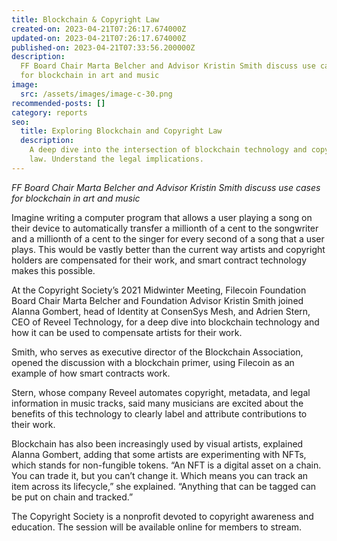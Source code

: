 ```yaml
---
title: Blockchain & Copyright Law
created-on: 2023-04-21T07:26:17.674000Z
updated-on: 2023-04-21T07:26:17.674000Z
published-on: 2023-04-21T07:33:56.200000Z
description:
  FF Board Chair Marta Belcher and Advisor Kristin Smith discuss use cases
  for blockchain in art and music
image:
  src: /assets/images/image-c-30.png
recommended-posts: []
category: reports
seo:
  title: Exploring Blockchain and Copyright Law
  description:
    A deep dive into the intersection of blockchain technology and copyright
    law. Understand the legal implications.
---
```


_FF Board Chair Marta Belcher and Advisor Kristin Smith discuss use cases for blockchain in art and music_

Imagine writing a computer program that allows a user playing a song on their device to automatically transfer a millionth of a cent to the songwriter and a millionth of a cent to the singer for every second of a song that a user plays. This would be vastly better than the current way artists and copyright holders are compensated for their work, and smart contract technology makes this possible.

At the Copyright Society’s 2021 Midwinter Meeting, Filecoin Foundation Board Chair Marta Belcher and Foundation Advisor Kristin Smith joined Alanna Gombert, head of Identity at ConsenSys Mesh, and Adrien Stern, CEO of Reveel Technology, for a deep dive into blockchain technology and how it can be used to compensate artists for their work.

Smith, who serves as executive director of the Blockchain Association, opened the discussion with a blockchain primer, using Filecoin as an example of how smart contracts work.

Stern, whose company Reveel automates copyright, metadata, and legal information in music tracks, said many musicians are excited about the benefits of this technology to clearly label and attribute contributions to their work.

Blockchain has also been increasingly used by visual artists, explained Alanna Gombert, adding that some artists are experimenting with NFTs, which stands for non-fungible tokens. “An NFT is a digital asset on a chain. You can trade it, but you can’t change it. Which means you can track an item across its lifecycle,” she explained. “Anything that can be tagged can be put on chain and tracked.”

The Copyright Society is a nonprofit devoted to copyright awareness and education. The session will be available online for members to stream.
